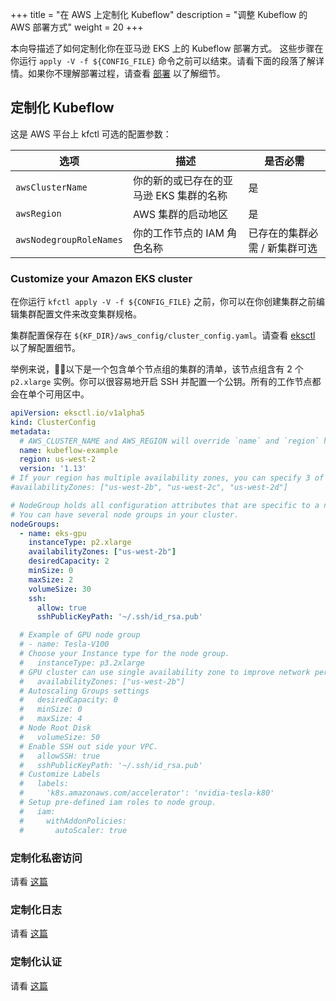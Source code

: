 +++
title = "在 AWS 上定制化 Kubeflow"
description = "调整 Kubeflow 的 AWS 部署方式"
weight = 20
+++

本向导描述了如何定制化你在亚马逊 EKS 上的 Kubeflow 部署方式。
这些步骤在你运行 `apply -V -f ${CONFIG_FILE}` 命令之前可以结束。请看下面的段落了解详情。如果你不理解部署过程，请查看 [部署](/docs/aws/deploy) 以了解细节。

## 定制化 Kubeflow

这是 AWS 平台上 kfctl 可选的配置参数：

| 选项  | 描述  | 是否必需 |
|---|---|---|
| `awsClusterName` | 你的新的或已存在的亚马逊 EKS 集群的名称 | 是 |
| `awsRegion`  | AWS 集群的启动地区 |  是 |
| `awsNodegroupRoleNames`  | 你的工作节点的 IAM 角色名称 | 已存在的集群必需 / 新集群可选 |


### Customize your Amazon EKS cluster

在你运行 `kfctl apply -V -f ${CONFIG_FILE}` 之前，你可以在你创建集群之前编辑集群配置文件来改变集群规格。

集群配置保存在 `${KF_DIR}/aws_config/cluster_config.yaml`。请查看 [eksctl](https://eksctl.io/) 以了解配置细节。

举例来说，以下是一个包含单个节点组的集群的清单，该节点组含有 2 个 `p2.xlarge` 实例。你可以很容易地开启 SSH 并配置一个公钥。所有的工作节点都会在单个可用区中。

```yaml
apiVersion: eksctl.io/v1alpha5
kind: ClusterConfig
metadata:
  # AWS_CLUSTER_NAME and AWS_REGION will override `name` and `region` here.
  name: kubeflow-example
  region: us-west-2
  version: '1.13'
# If your region has multiple availability zones, you can specify 3 of them.
#availabilityZones: ["us-west-2b", "us-west-2c", "us-west-2d"]

# NodeGroup holds all configuration attributes that are specific to a nodegroup
# You can have several node groups in your cluster.
nodeGroups:
  - name: eks-gpu
    instanceType: p2.xlarge
    availabilityZones: ["us-west-2b"]
    desiredCapacity: 2
    minSize: 0
    maxSize: 2
    volumeSize: 30
    ssh:
      allow: true
      sshPublicKeyPath: '~/.ssh/id_rsa.pub'

  # Example of GPU node group
  # - name: Tesla-V100
  # Choose your Instance type for the node group.
  #   instanceType: p3.2xlarge
  # GPU cluster can use single availability zone to improve network performance
  #   availabilityZones: ["us-west-2b"]
  # Autoscaling Groups settings
  #   desiredCapacity: 0
  #   minSize: 0
  #   maxSize: 4
  # Node Root Disk
  #   volumeSize: 50
  # Enable SSH out side your VPC.
  #   allowSSH: true
  #   sshPublicKeyPath: '~/.ssh/id_rsa.pub'
  # Customize Labels
  #   labels:
  #     'k8s.amazonaws.com/accelerator': 'nvidia-tesla-k80'
  # Setup pre-defined iam roles to node group.
  #   iam:
  #     withAddonPolicies:
  #       autoScaler: true

```

### 定制化私密访问
请看 [这篇](/docs/aws/private-access)

### 定制化日志
请看 [这篇](/docs/aws/logging)

### 定制化认证
请看 [这篇](/docs/aws/authentication)
